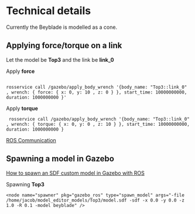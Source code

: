 # Technical details

Currently the Beyblade is modelled as a cone.

## Applying force/torque on a link

Let the model be **Top3** and the link be **link_0**

Apply **force**

```

rosservice call /gazebo/apply_body_wrench '{body_name: "Top3::link_0" , wrench: { force: { x: 0, y: 10 , z: 0 } }, start_time: 10000000000, duration: 1000000000 }'
```

Apply **torque**

```
 rosservice call /gazebo/apply_body_wrench '{body_name: "Top3::link_0" , wrench: { torque: { x: 0, y: 0 , z: 10 } }, start_time: 10000000000, duration: 1000000000 }
```

[ROS Communication](http://gazebosim.org/tutorials/?tut=ros_comm)

## Spawning a model in Gazebo

[How to spawn an SDF custom model in Gazebo with ROS](https://www.youtube.com/watch?v=2UZFzpd5pKk&ab_channel=TheConstruct)

Spawning **Top3**

```
<node name="spawner" pkg="gazebo_ros" type="spawn_model" args="-file /home/jacob/model_editor_models/Top3/model.sdf -sdf -x 0.0 -y 0.0 -z 1.0 -R 0.1 -model beyblade" />
```
